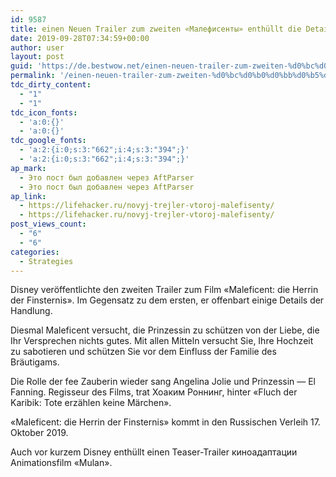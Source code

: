 ```yaml
---
id: 9587
title: einen Neuen Trailer zum zweiten «Малефисенты» enthüllt die Details der Handlung
date: 2019-09-28T07:34:59+00:00
author: user
layout: post
guid: 'https://de.bestwow.net/einen-neuen-trailer-zum-zweiten-%d0%bc%d0%b0%d0%bb%d0%b5%d1%84%d0%b8%d1%81%d0%b5%d0%bd%d1%82%d1%8b-enthullt-die-details-der-handlung/'
permalink: '/einen-neuen-trailer-zum-zweiten-%d0%bc%d0%b0%d0%bb%d0%b5%d1%84%d0%b8%d1%81%d0%b5%d0%bd%d1%82%d1%8b-enthullt-die-details-der-handlung/'
tdc_dirty_content:
  - "1"
  - "1"
tdc_icon_fonts:
  - 'a:0:{}'
  - 'a:0:{}'
tdc_google_fonts:
  - 'a:2:{i:0;s:3:"662";i:4;s:3:"394";}'
  - 'a:2:{i:0;s:3:"662";i:4;s:3:"394";}'
ap_mark:
  - Это пост был добавлен через AftParser
  - Это пост был добавлен через AftParser
ap_link:
  - https://lifehacker.ru/novyj-trejler-vtoroj-malefisenty/
  - https://lifehacker.ru/novyj-trejler-vtoroj-malefisenty/
post_views_count:
  - "6"
  - "6"
categories:
  - Strategies
---
```

Disney veröffentlichte den zweiten Trailer zum Film «Maleficent: die Herrin der Finsternis». Im Gegensatz zu dem ersten, er offenbart einige Details der Handlung.</p> 

Diesmal Maleficent versucht, die Prinzessin zu schützen von der Liebe, die Ihr Versprechen nichts gutes. Mit allen Mitteln versucht Sie, Ihre Hochzeit zu sabotieren und schützen Sie vor dem Einfluss der Familie des Bräutigams.

Die Rolle der fee Zauberin wieder sang Angelina Jolie und Prinzessin — El Fanning. Regisseur des Films, trat Хоаким Роннинг, hinter «Fluch der Karibik: Tote erzählen keine Märchen».

«Maleficent: die Herrin der Finsternis» kommt in den Russischen Verleih 17. Oktober 2019.

Auch vor kurzem Disney enthüllt einen Teaser-Trailer киноадаптации Animationsfilm «Mulan».